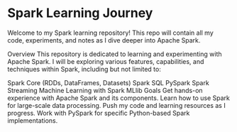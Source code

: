 # Spark Learning Journey
Welcome to my Spark learning repository! This repo will contain all my code, experiments, and notes as I dive deeper into Apache Spark.

Overview
This repository is dedicated to learning and experimenting with Apache Spark. I will be exploring various features, capabilities, and techniques within Spark, including but not limited to:

Spark Core (RDDs, DataFrames, Datasets)
Spark SQL
PySpark
Spark Streaming
Machine Learning with Spark MLlib
Goals
Get hands-on experience with Apache Spark and its components.
Learn how to use Spark for large-scale data processing.
Push my code and learning resources as I progress.
Work with PySpark for specific Python-based Spark implementations.

